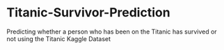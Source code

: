 # Titanic-Survivor-Prediction
Predicting whether a person who has been on the Titanic has survived or not using the Titanic Kaggle Dataset
